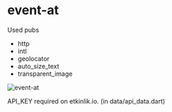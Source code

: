 # event-at

Used pubs

 - http
 - intl
 - geolocator
 - auto_size_text
 - transparent_image

![event-at](https://raw.github.com/hakankoralturk/event-at/master/screenshot.png)

API_KEY required on etkinlik.io. (in data/api_data.dart)
